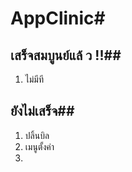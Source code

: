 # AppClinic#
## เสร็จสมบูนย์แล้ ว !!##
1. ไม่มีที
## ยังไม่เสร็จ##
1. ปลิ้นบิล
2. เมนูตั้งค่า
3.   

